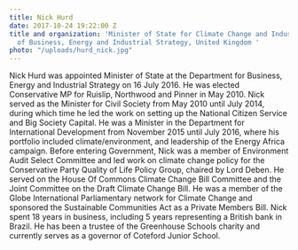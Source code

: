 ```yaml
---
title: Nick Hurd
date: 2017-10-24 19:22:00 Z
title and organization: 'Minister of State for Climate Change and Industry, Department
  of Business, Energy and Industrial Strategy, United Kingdom '
photo: "/uploads/hurd_nick.jpg"
---
```


Nick Hurd was appointed Minister of State at the Department for Business, Energy and Industrial Strategy on 16 July 2016. He was elected Conservative MP for Ruislip, Northwood and Pinner in May 2010. Nick served as the Minister for Civil Society from May 2010 until July 2014, during which time he led the work on setting up the National Citizen Service and Big Society Capital. He was a Minister in the Department for International Development from November 2015 until July 2016, where his portfolio included climate/environment, and leadership of the Energy Africa campaign. Before entering Government, Nick was a member of Environment Audit Select Committee and led work on climate change policy for the Conservative Party Quality of Life Policy Group, chaired by Lord Deben. He served on the House Of Commons Climate Change Bill Committee and the Joint Committee on the Draft Climate Change Bill. He was a member of the Globe International Parliamentary network for Climate Change and sponsored the Sustainable Communities Act as a Private Members Bill. Nick spent 18 years in business, including 5 years representing a British bank in Brazil. He has been a trustee of the Greenhouse Schools charity and currently serves as a governor of Coteford Junior School.